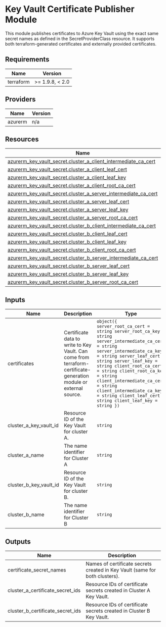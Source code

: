 <!-- BEGIN_TF_DOCS -->
<!-- markdown-table-prettify-ignore-start -->
# Key Vault Certificate Publisher Module

This module publishes certificates to Azure Key Vault using the exact same secret names
as defined in the SecretProviderClass resource. It supports both terraform-generated
certificates and externally provided certificates.

## Requirements

| Name | Version |
|------|---------|
| terraform | >= 1.9.8, < 2.0 |

## Providers

| Name | Version |
|------|---------|
| azurerm | n/a |

## Resources

| Name | Type |
|------|------|
| [azurerm_key_vault_secret.cluster_a_client_intermediate_ca_cert](https://registry.terraform.io/providers/hashicorp/azurerm/latest/docs/resources/key_vault_secret) | resource |
| [azurerm_key_vault_secret.cluster_a_client_leaf_cert](https://registry.terraform.io/providers/hashicorp/azurerm/latest/docs/resources/key_vault_secret) | resource |
| [azurerm_key_vault_secret.cluster_a_client_leaf_key](https://registry.terraform.io/providers/hashicorp/azurerm/latest/docs/resources/key_vault_secret) | resource |
| [azurerm_key_vault_secret.cluster_a_client_root_ca_cert](https://registry.terraform.io/providers/hashicorp/azurerm/latest/docs/resources/key_vault_secret) | resource |
| [azurerm_key_vault_secret.cluster_a_server_intermediate_ca_cert](https://registry.terraform.io/providers/hashicorp/azurerm/latest/docs/resources/key_vault_secret) | resource |
| [azurerm_key_vault_secret.cluster_a_server_leaf_cert](https://registry.terraform.io/providers/hashicorp/azurerm/latest/docs/resources/key_vault_secret) | resource |
| [azurerm_key_vault_secret.cluster_a_server_leaf_key](https://registry.terraform.io/providers/hashicorp/azurerm/latest/docs/resources/key_vault_secret) | resource |
| [azurerm_key_vault_secret.cluster_a_server_root_ca_cert](https://registry.terraform.io/providers/hashicorp/azurerm/latest/docs/resources/key_vault_secret) | resource |
| [azurerm_key_vault_secret.cluster_b_client_intermediate_ca_cert](https://registry.terraform.io/providers/hashicorp/azurerm/latest/docs/resources/key_vault_secret) | resource |
| [azurerm_key_vault_secret.cluster_b_client_leaf_cert](https://registry.terraform.io/providers/hashicorp/azurerm/latest/docs/resources/key_vault_secret) | resource |
| [azurerm_key_vault_secret.cluster_b_client_leaf_key](https://registry.terraform.io/providers/hashicorp/azurerm/latest/docs/resources/key_vault_secret) | resource |
| [azurerm_key_vault_secret.cluster_b_client_root_ca_cert](https://registry.terraform.io/providers/hashicorp/azurerm/latest/docs/resources/key_vault_secret) | resource |
| [azurerm_key_vault_secret.cluster_b_server_intermediate_ca_cert](https://registry.terraform.io/providers/hashicorp/azurerm/latest/docs/resources/key_vault_secret) | resource |
| [azurerm_key_vault_secret.cluster_b_server_leaf_cert](https://registry.terraform.io/providers/hashicorp/azurerm/latest/docs/resources/key_vault_secret) | resource |
| [azurerm_key_vault_secret.cluster_b_server_leaf_key](https://registry.terraform.io/providers/hashicorp/azurerm/latest/docs/resources/key_vault_secret) | resource |
| [azurerm_key_vault_secret.cluster_b_server_root_ca_cert](https://registry.terraform.io/providers/hashicorp/azurerm/latest/docs/resources/key_vault_secret) | resource |

## Inputs

| Name | Description | Type | Default | Required |
|------|-------------|------|---------|:--------:|
| certificates | Certificate data to write to Key Vault. Can come from terraform-certificate-generation module or external source. | ```object({ server_root_ca_cert = string server_root_ca_key = string server_intermediate_ca_cert = string server_intermediate_ca_key = string server_leaf_cert = string server_leaf_key = string client_root_ca_cert = string client_root_ca_key = string client_intermediate_ca_cert = string client_intermediate_ca_key = string client_leaf_cert = string client_leaf_key = string })``` | n/a | yes |
| cluster\_a\_key\_vault\_id | Resource ID of the Key Vault for cluster A. | `string` | n/a | yes |
| cluster\_a\_name | The name identifier for Cluster A | `string` | n/a | yes |
| cluster\_b\_key\_vault\_id | Resource ID of the Key Vault for cluster B. | `string` | n/a | yes |
| cluster\_b\_name | The name identifier for Cluster B | `string` | n/a | yes |

## Outputs

| Name | Description |
|------|-------------|
| certificate\_secret\_names | Names of certificate secrets created in Key Vault (same for both clusters). |
| cluster\_a\_certificate\_secret\_ids | Resource IDs of certificate secrets created in Cluster A Key Vault. |
| cluster\_b\_certificate\_secret\_ids | Resource IDs of certificate secrets created in Cluster B Key Vault. |
<!-- markdown-table-prettify-ignore-end -->
<!-- END_TF_DOCS -->
